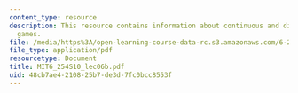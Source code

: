 ```yaml
---
content_type: resource
description: This resource contains information about continuous and discontinuous
  games.
file: /media/https%3A/open-learning-course-data-rc.s3.amazonaws.com/6-254-game-theory-with-engineering-applications-spring-2010/48cb7ae4210825b7de3d7fc0bcc8553f_MIT6_254S10_lec06b.pdf
file_type: application/pdf
resourcetype: Document
title: MIT6_254S10_lec06b.pdf
uid: 48cb7ae4-2108-25b7-de3d-7fc0bcc8553f
---
```

